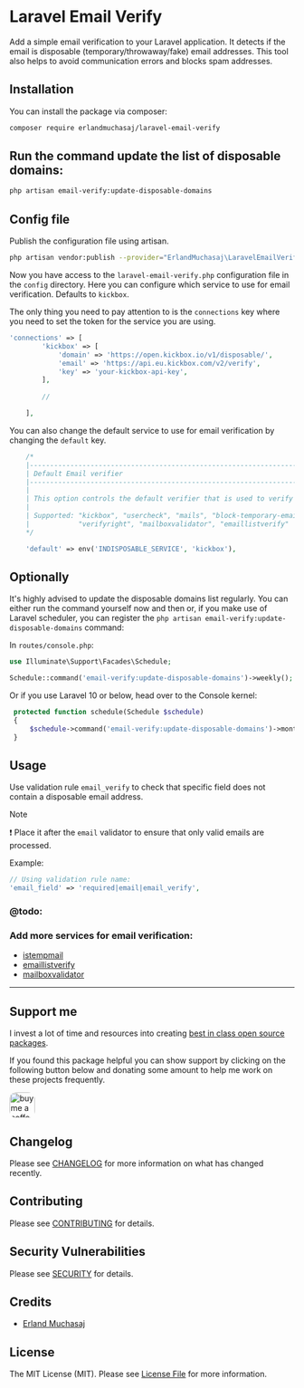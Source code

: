 # Laravel Email Verify

Add a simple email verification to your Laravel application.
It detects if the email is disposable  (temporary/throwaway/fake) email addresses.
This tool also helps to avoid communication errors and blocks spam addresses.

## Installation

You can install the package via composer:

```bash
composer require erlandmuchasaj/laravel-email-verify
```

## Run the command update the list of disposable domains:

```bash
php artisan email-verify:update-disposable-domains
```

## Config file
Publish the configuration file using artisan.

```bash
php artisan vendor:publish --provider="ErlandMuchasaj\LaravelEmailVerify\EmailVerifyServiceProvider"
```

Now you have access to the `laravel-email-verify.php` configuration file in the `config` directory. Here you can 
 configure which service to use for email verification. Defaults to `kickbox`.

The only thing you need to pay attention to is the  `connections` key where you need to set the token for the service you are using.

```php
'connections' => [
        'kickbox' => [
            'domain' => 'https://open.kickbox.io/v1/disposable/',
            'email' => 'https://api.eu.kickbox.com/v2/verify',
            'key' => 'your-kickbox-api-key',
        ],
        
        //

    ],
```
You can also change the default service to use for email verification by changing the `default` key.

```php
    /*
    |--------------------------------------------------------------------------
    | Default Email verifier
    |--------------------------------------------------------------------------
    |
    | This option controls the default verifier that is used to verify any email
    |
    | Supported: "kickbox", "usercheck", "mails", "block-temporary-email", "zerobounce"
    |            "verifyright", "mailboxvalidator", "emaillistverify"
    */

    'default' => env('INDISPOSABLE_SERVICE', 'kickbox'),
```

## Optionally 
It's highly advised to update the disposable domains list regularly. You can either run the command yourself now and then or, if you make use of Laravel scheduler,
you can register the `php artisan email-verify:update-disposable-domains` command:

In `routes/console.php`:

  ```php
  use Illuminate\Support\Facades\Schedule;
  
  Schedule::command('email-verify:update-disposable-domains')->weekly();
```

  Or if you use Laravel 10 or below, head over to the Console kernel:
 ```php
  protected function schedule(Schedule $schedule)
  {
      $schedule->command('email-verify:update-disposable-domains')->monthly();
  }
```


## Usage
Use validation rule `email_verify` to check that specific field does not contain a disposable email address.

> [!NOTE]
> ❗ Place it after the `email` validator to ensure that only valid emails are processed.

Example:

```php
// Using validation rule name:
'email_field' => 'required|email|email_verify',
```

### @todo: 
### Add more services for email verification:
- [istempmail](https://www.istempmail.com/)
- [emaillistverify](https://emaillistverify.com/)
- [mailboxvalidator](https://mailboxvalidator.com)

---

## Support me

I invest a lot of time and resources into creating [best in class open source packages](https://github.com/erlandmuchasaj?tab=repositories).

If you found this package helpful you can show support by clicking on the following button below and donating some amount to help me work on these projects frequently.

<a href="https://www.buymeacoffee.com/erland" target="_blank">
    <img src="https://www.buymeacoffee.com/assets/img/guidelines/download-assets-2.svg" style="height: 45px; border-radius: 12px" alt="buy me a coffee"/>
</a>

## Changelog

Please see [CHANGELOG](CHANGELOG.md) for more information on what has changed recently.

## Contributing

Please see [CONTRIBUTING](CONTRIBUTING.md) for details.

## Security Vulnerabilities

Please see [SECURITY](SECURITY.md) for details.

## Credits

- [Erland Muchasaj](https://github.com/erlandmuchasaj)

## License

The MIT License (MIT). Please see [License File](LICENSE.md) for more information.
